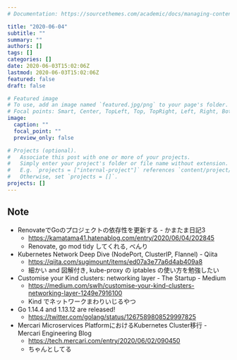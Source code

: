 ```yaml
---
# Documentation: https://sourcethemes.com/academic/docs/managing-content/

title: "2020-06-04"
subtitle: ""
summary: ""
authors: []
tags: []
categories: []
date: 2020-06-03T15:02:06Z
lastmod: 2020-06-03T15:02:06Z
featured: false
draft: false

# Featured image
# To use, add an image named `featured.jpg/png` to your page's folder.
# Focal points: Smart, Center, TopLeft, Top, TopRight, Left, Right, BottomLeft, Bottom, BottomRight.
image:
  caption: ""
  focal_point: ""
  preview_only: false

# Projects (optional).
#   Associate this post with one or more of your projects.
#   Simply enter your project's folder or file name without extension.
#   E.g. `projects = ["internal-project"]` references `content/project/deep-learning/index.md`.
#   Otherwise, set `projects = []`.
projects: []
---
```


## Note

* RenovateでGoのプロジェクトの依存性を更新する - かまたま日記3
  * https://kamatama41.hatenablog.com/entry/2020/06/04/202845
  * Renovate, go mod tidy してくれる, べんり
* Kubernetes Network Deep Dive (NodePort, ClusterIP, Flannel) - Qiita
  * https://qiita.com/sugimount/items/ed07a3e77a6d4ab409a8
  * 細かい and 図解付き, kube-proxy の iptables の使い方を勉強したい
* Customise your Kind clusters: networking layer - The Startup - Medium
  * https://medium.com/swlh/customise-your-kind-clusters-networking-layer-1249e7916100
  * Kind でネットワークまわりいじるやつ
* Go 1.14.4 and 1.13.12 are released!
  * https://twitter.com/golang/status/1267589808529997825
* Mercari Microservices PlatformにおけるKubernetes Cluster移行 - Mercari Engineering Blog
  * https://tech.mercari.com/entry/2020/06/02/090450
  * ちゃんとしてる
